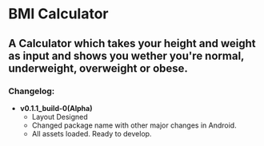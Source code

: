 # **BMI Calculator**
## A Calculator which takes your height and weight as input and shows you wether you're normal, underweight, overweight or obese.

### Changelog:

- **v0.1.1_build-0(Alpha)**
    - Layout Designed
    - Changed package name with other major changes in Android.
    - All assets loaded. Ready to develop.
